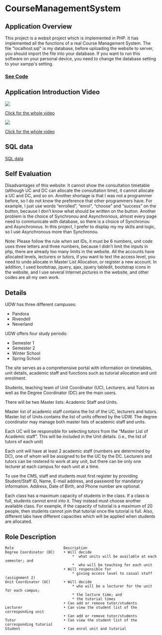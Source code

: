 # CourseManagementSystem
## Application Overview
This project is a websit project which is implemented in PHP. It has implemented all the functions of a real Course Management System. The file "localhost.sql" is my database, before uploading the website to server, you should import the file into your database. If you want to run this software on your personal device, you need to change the database setting to your xampp's setting.
### [See Code](https://github.com/jxcharlie1991/CourseManagementSystem)

## Application Introduction Video

[![](https://i.ytimg.com/an_webp/UQv0bn9mlc4/mqdefault_6s.webp?du=3000&sqp=CPKy-ooG&rs=AOn4CLD-fp9_4N5NINQb2-gWmdOxIv1wpA)](https://youtu.be/UQv0bn9mlc4)

[Click for the whole video](https://youtu.be/UQv0bn9mlc4)

[![](https://i.ytimg.com/an_webp/5GnwWwFSCss/mqdefault_6s.webp?du=3000&sqp=CP-w-ooG&rs=AOn4CLC0ivA5l4CxBaE_JG5AhsFufYm4Rg)](https://youtu.be/5GnwWwFSCss)

[Click for the whole video](https://youtu.be/5GnwWwFSCss)
## SQL data

[SQL data](https://github.com/jxcharlie1991/CourseManagementSystem/blob/main/localhost.sql)

## Self Evaluation
Disadvantages of this website: It cannot show the consultation timetable (although UC and DC can allocate the consultation time), it cannot allocate a UC and DC, and so on. Another shortage is that I was not a programmer before, so I do not know the preference that other programmers have. For example, I just use words “enrolled”, “enrol”, “choose” and “success” on the button, because I don’t know what should be written on the button. Another problem is the choice of Synchronou and Asynchronous, almost every page need to communicate with database, so there is a choice of Synchronou and Asynchronous. In this project, I prefer to display my my skills and logic, so I use Asynchronous more than Synchronou.

Note: Please follow the rule when set IDs, it must be 6 numbers, unit code uses three letters and three numbers, because I didn’t limit the inputs in php, there are already too many limits in the website. All the accounts have allocated levels, lecturers or tutors, if you want to text the access level, you need to undo allocate in Master List Allocation, or register a new account. In addition, I used bootstrap, jquery, ajax, jquery tabledit, bootstrap icons in the website, and I use several Internet pictures in the website, and other codes are all my own work.

## Details
UDW has three different campuses:
* Pandora
* Rivendell
* Neverland

UDW offers four study periods:
* Semester 1
* Semester 2
* Winter School
* Spring School

The site serves as a comprehensive portal with information on timetables, unit details, academic staff and functions such as tutorial allocation and unit enrolment. 

Students, teaching team of Unit Coordinator (UC), Lecturers, and Tutors as well as the Degree Coordinator (DC) are the main users. 

There will be two Master lists: Academic Staff and Units. 

Master list of academic staff contains the list of the UC, lecturers and tutors. Master list of Units contains the list of units offered by the UDW. The degree coordinator may manage both master lists of academic staff and units.

Each UC will be responsible for selecting tutors from the “Master List of Academic staff”. This will be included in the Unit details. (i.e., the list of tutors of each unit)

Each unit will have at least 2 academic staff (numbers are determined by DC), one of whom will be assigned to be the UC by the DC. Lecturers and tutors can be rostered to work at any unit, but there can be only one lecturer at each campus for each unit at a time. 

To use the CMS, staff and students must first register by providing Student/Staff ID, Name, E-mail address, and password for mandatory information. Address, Date of Birth, and Phone number are optional. 

Each class has a maximum capacity of students in the class. If a class is full, students cannot enrol into it. They instead must choose another available class. For example, if the capacity of tutorial is a maximum of 20 people, then students cannot join that tutorial once the tutorial is full. Also, different labs have different capacities which will be applied when students are allocated.

## Role Description
```
Role                       Description
Degree Coordinator (DC)    • Will decide
                               *  what units will be available at each semester; and
                               *  who will be teaching for each unit
                           • Will responsible for 
                               * giving access level to casual staff (assignment 2)
Unit Coordinator (UC)      • Will decide
                               * who will be a lecturer for the unit for each campus; 
                               * the lecture time; and
                               * the tutorial times
                           • Can add or remove tutor/students
Lecturer                   • Can view the student list of the corresponding unit
                           • Can add or remove tutor/students
Tutor                      • Can view the student list of the corresponding tutorial
Student                    • Can enrol unit and tutorial
```
